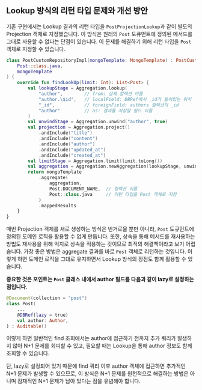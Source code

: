 ## Lookup 방식의 리턴 타입 문제와 개선 방안

기존 구현에서는 Lookup 결과의 리턴 타입을 `PostProjectionLookup`과 같이 별도의 Projection 객체로 지정했습니다. 이 방식은 원래의 `Post` 도큐먼트에 정의된 메서드를 그대로 사용할 수 없다는 단점이 있습니다. 이 문제를 해결하기 위해 리턴 타입을 `Post` 객체로 지정할 수 있습니다.

```kotlin
class PostCustomRepositoryImpl(mongoTemplate: MongoTemplate) : PostCustomRepository, MongoCustomRepositorySupport<Post>(
    Post::class.java,
    mongoTemplate
) {
    override fun findLookUp(limit: Int): List<Post> {
        val lookupStage = Aggregation.lookup(
            "author",        // from: 실제 컬렉션 이름
            "author.\$id",   // localField: DBRef에서 _id가 들어있는 위치
            "_id",           // foreignField: authors 컬렉션의 _id
            "author"         // as: 결과를 저장할 필드 이름
        )
        val unwindStage = Aggregation.unwind("author", true)
        val projection = Aggregation.project()
            .andInclude("title")
            .andInclude("content")
            .andInclude("author")
            .andInclude("updated_at")
            .andInclude("created_at")
        val limitStage = Aggregation.limit(limit.toLong())
        val aggregation = Aggregation.newAggregation(lookupStage, unwindStage, projection, limitStage)
        return mongoTemplate
            .aggregate(
                aggregation,
                Post.DOCUMENT_NAME,  // 컬렉션 이름
                Post::class.java     // 리턴 타입을 Post 객체로 지정
            )
            .mappedResults
    }
}
```

매번 Projection 객체를 새로 생성하는 방식은 번거로울 뿐만 아니라, `Post` 도큐먼트에 정의된 도메인 로직을 활용할 수 없게 만듭니다. 또한, 상속을 통해 메서드를 재사용하는 방법도 재사용을 위해 억지로 상속을 적용하는 것이므로 최적의 해결책이라고 보기 어렵습니다. 가장 좋은 방법은 aggregate 결과를 바로 `Post` 객체로 리턴하는 것입니다. 이렇게 하면 도메인 로직을 그대로 유지하면서 Lookup 방식의 장점도 함께 활용할 수 있습니다.

**중요한 것은 포인트는 `Post` 클래스 내에서 author 필드를 다음과 같이 lazy로 설정하는 점입니다.**

```kotlin
@Document(collection = "post")
class Post(
    ...
    @DBRef(lazy = true)
    val author: Author,
) : Auditable()
```

이렇게 하면 일반적인 find 조회에서는 author에 접근하기 전까지 추가 쿼리가 발생하지 않아 N+1 문제를 회피할 수 있고, 필요할 때는 Lookup을 통해 author 정보도 함께 조회할 수 있습니다.

단, lazy로 설정되어 있기 때문에 find 쿼리 이후 author 객체에 접근하면 추가적인 N+1 문제가 발생할 수 있으므로, 이 방식은 N+1 문제를 원천적으로 해결하는 방법은 아니며 잠재적인 N+1 문제가 남아 있다는 점을 유념해야 합니다.